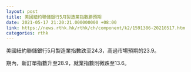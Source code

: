 ```yaml
---
layout: post
title: 美國紐約聯儲銀行5月製造業指數勝預期
date: 2021-05-17 21:20:21.000000000 +08:00
link: https://news.rthk.hk/rthk/ch/component/k2/1591386-20210517.htm
categories: rthk
---
```


美國紐約聯儲銀行5月製造業指數跌至24.3，高過市場預期的23.9。

期內，新訂單指數升至28.9，就業指數則微跌至13.6。
